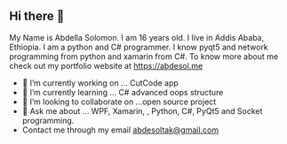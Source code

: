 ## Hi there 👋

My Name is Abdella Solomon. I am 16 years old. I live in Addis Ababa, Ethiopia.
I am a python and C# programmer. I know pyqt5 and network programming from python and xamarin from C#.
To know more about me check out my portfolio website at https://abdesol.me

- 🔭 I’m currently working on ... CutCode app
- 🌱 I’m currently learning ... C# advanced oops structure
- 👯 I’m looking to collaborate on ...open source project
- 💬 Ask me about ... WPF, Xamarin, , Python, C#, PyQt5 and Socket programming.
- Contact me through my email abdesoltak@gmail.com

